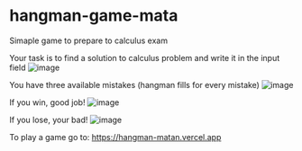 # hangman-game-mata
Simaple game to prepare to calculus exam

Your task is to find a solution to calculus problem and write it in the input field
![image](https://github.com/eugenekravchuk/hangman_matan/assets/81439861/1e969f0d-4886-4f79-8661-30714e97429d)

You have three available mistakes (hangman fills for every mistake)
![image](https://github.com/eugenekravchuk/hangman_matan/assets/81439861/aec3bd41-07e3-4300-b924-2d8947bf63fd)

If you win, good job!
![image](https://github.com/eugenekravchuk/hangman_matan/assets/81439861/32117efc-8b97-4605-91ad-2dc8f9c47d0c)

If you lose, your bad!
![image](https://github.com/eugenekravchuk/hangman_matan/assets/81439861/088f1cfd-76ee-498f-a8b4-a39c89ad2bca)

To play a game go to:
https://hangman-matan.vercel.app
